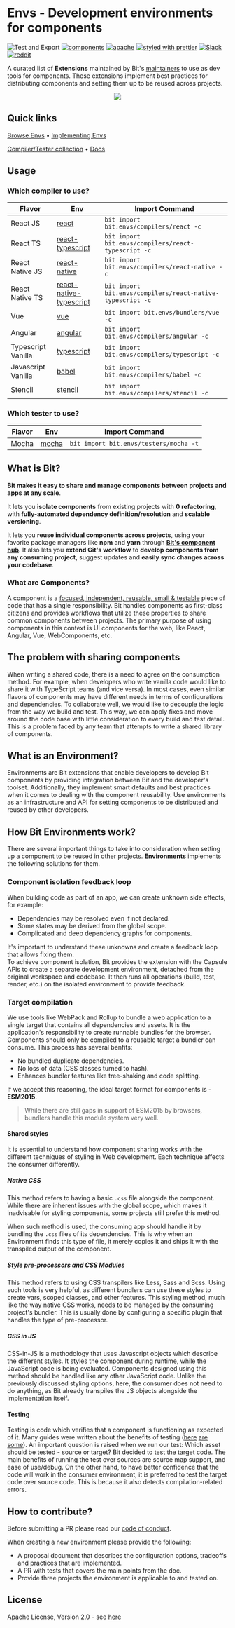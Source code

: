 # Envs - Development environments for components

![Test and Export](https://github.com/teambit/envs/workflows/Test%20and%20Export/badge.svg)
[![components](https://img.shields.io/badge/dynamic/json.svg?color=6e3991&label=components&query=payload.totalComponents&url=https%3A%2F%2Fapi.bit.dev%2Fscope%2Fbit%2Fenvs)](https://bit.dev/bit/envs)
<a href="https://opensource.org/licenses/Apache-2.0"><img alt="apache" src="https://img.shields.io/badge/License-Apache%202.0-blue.svg"></a>
[![styled with prettier](https://img.shields.io/badge/styled_with-prettier-ff69b4.svg)](https://github.com/prettier/prettier)
[![Slack](https://badgen.now.sh/badge/chat/on%20Slack/cyan)](https://join.slack.com/t/bit-dev-community/shared_invite/enQtNzM2NzQ3MTQzMTg3LWI2YmFmZjQwMTkxNmFmNTVkYzU2MGI2YjgwMmJlZDdkNWVhOGIzZDFlYjg4MGRmOTM4ODAxNTIxMTMwNWVhMzg)
[![reddit](https://badgen.now.sh/badge/chat/on%20Reddit/orange)](https://www.reddit.com/r/bit_dev/)

A curated list of **Extensions** maintained by Bit's [maintainers](https://github.com/orgs/teambit/people) to use as dev tools for components. These extensions implement best practices for distributing components and setting them up to be reused across projects.

<p align="center">
  <a href="https://bit.dev/bit/envs"><img src="https://storage.googleapis.com/bit-docs/Screen%20Shot%202019-06-06%20at%201.26.32%20PM.png"></a>
</p>

## Quick links

[Browse Envs](https://bit.dev/bit/envs) • [Implementing Envs](https://docs.bit.dev/docs/building-components.html)

[Compiler/Tester collection](https://bit.dev/bit/envs) • [Docs](https://docs.bit.dev/docs/building-components.html)

## Usage

### Which compiler to use?

| Flavor             | Env                                                                                   | Import Command                                             |
| ------------------ | ------------------------------------------------------------------------------------- | ---------------------------------------------------------- |
| React JS           | [react](https://bit.dev/bit/envs/compilers/react)                                     | `bit import bit.envs/compilers/react -c`                   |
| React TS           | [react-typescript](https://bit.dev/bit/envs/compilers/react-typescript)               | `bit import bit.envs/compilers/react-typescript -c`        |
| React Native JS    | [react-native](https://bit.dev/bit/envs/compilers/react-native)                       | `bit import bit.envs/compilers/react-native -c`            |
| React Native TS    | [react-native-typescript](https://bit.dev/bit/envs/compilers/react-native-typescript) | `bit import bit.envs/compilers/react-native-typescript -c` |
| Vue                | [vue](https://bit.dev/bit/envs/bundlers/vue)                                          | `bit import bit.envs/bundlers/vue -c`                      |
| Angular            | [angular](https://bit.dev/bit/envs/compilers/angular)                                 | `bit import bit.envs/compilers/angular -c`                 |
| Typescript Vanilla | [typescript](https://bit.dev/bit/envs/compilers/typescript)                           | `bit import bit.envs/compilers/typescript -c`              |
| Javascript Vanilla | [babel](https://bit.dev/bit/envs/compilers/babel)                                     | `bit import bit.envs/compilers/babel -c`                   |
| Stencil            | [stencil](https://bit.dev/bit/envs/compilers/stencil)                                 | `bit import bit.envs/compilers/stencil -c`                 |

### Which tester to use?

| Flavor | Env                                             | Import Command                         |
| ------ | ----------------------------------------------- | -------------------------------------- |
| Mocha  | [mocha](https://bit.dev/bit/envs/testers/mocha) | `bit import bit.envs/testers/mocha -t` |

## What is Bit?

**Bit makes it easy to share and manage components between projects and apps at any scale**.

It lets you **isolate components** from existing projects with **0 refactoring**, with **fully-automated dependency definition/resolution** and **scalable versioning**.

It lets you **reuse individual components across projects**, using your favorite package managers like **npm** and **yarn** through **[Bit's component hub](https://bit.dev)**. It also lets you **extend Git's workflow** to **develop components from any consuming project**, suggest updates and **easily sync changes across your codebase**.

### What are Components?

A component is a [focused, independent, reusable, small & testable](https://addyosmani.com/first/) piece of code that has a single responsibility. Bit handles components as first-class citizens and provides workflows that utilize these properties to share common components between projects. The primary purpose of using components in this context is UI components for the web, like React, Angular, Vue, WebComponents, etc.

## The problem with sharing components

When writing a shared code, there is a need to agree on the consumption method. For example, when developers who write vanilla code would like to share it with TypeScript teams (and vice versa). In most cases, even similar flavors of components may have different needs in terms of configurations and dependencies. To collaborate well, we would like to decouple the logic from the way we build and test. This way, we can apply fixes and move around the code base with little consideration to every build and test detail. This is a problem faced by any team that attempts to write a shared library of components.

## What is an Environment?

Environments are Bit extensions that enable developers to develop Bit components by providing integration between Bit and the developer's toolset. Additionally, they implement smart defaults and best practices when it comes to dealing with the component reusability. Use environments as an infrastructure and API for setting components to be distributed and reused by other developers.

## How Bit Environments work?

There are several important things to take into consideration when setting up a component to be reused in other projects. **Environments** implements the following solutions for them.

### Component isolation feedback loop

When building code as part of an app, we can create unknown side effects, for example:

- Dependencies may be resolved even if not declared.
- Some states may be derived from the global scope.
- Complicated and deep dependency graphs for components.

It's important to understand these unknowns and create a feedback loop that allows fixing them.  
To achieve component isolation, Bit provides the extension with the Capsule APIs to create a separate development environment, detached from the original workspace and codebase. It then runs all operations (build, test, render, etc.) on the isolated environment to provide feedback.

### Target compilation

We use tools like WebPack and Rollup to bundle a web application to a single target that contains all dependencies and assets. It is the application's responsibility to create runnable bundles for the browser. Components should only be compiled to a reusable target a bundler can consume. This process has several benfits:

- No bundled duplicate dependencies.
- No loss of data (CSS classes turned to hash).
- Enhances bundler features like tree-shaking and code splitting.

If we accept this reasoning, the ideal target format for components is - **ESM2015**.

> While there are still gaps in support of ESM2015 by browsers, bundlers handle this module system very well.

#### Shared styles

It is essential to understand how component sharing works with the different techniques of styling in Web development. Each technique affects the consumer differently.

##### Native CSS

This method refers to having a basic `.css` file alongside the component. While there are inherent issues with the global scope, which makes it inadvisable for styling components, some projects still prefer this method.

When such method is used, the consuming app should handle it by bundling the `.css` files of its dependencies. This is why when an Environment finds this type of file, it merely copies it and ships it with the transpiled output of the component.

##### Style pre-processors and CSS Modules

This method refers to using CSS transpilers like Less, Sass and Scss. Using such tools is very helpful, as different bundlers can use these styles to create vars, scoped classes, and other features. This styling method, much like the way native CSS works, needs to be managed by the consuming project's bundler. This is usually done by configuring a specific plugin that handles the type of pre-processor.

##### CSS in JS

CSS-in-JS is a methodology that uses Javascript objects which describe the different styles. It styles the component during runtime, while the JavaScript code is being evaluated. Components designed using this method should be handled like any other JavaScript code. Unlike the previously discussed styling options, here, the consumer does not need to do anything, as Bit already transpiles the JS objects alongside the implementation itself.

#### Testing

Testing is code which verifies that a component is functioning as expected of it. Many guides were written about the benefits of testing ([here](https://martinfowler.com/articles/microservice-testing/) [are](https://medium.com/javascript-scene/tdd-changed-my-life-5af0ce099f80) [some](https://www.youtube.com/watch?v=AoIfc5NwRks)). An important question is raised when we run our test: Which asset should be tested - source or target? Bit decided to test the target code. The main benefits of running the test over sources are source map support, and ease of use/debug. On the other hand, to have better confidence that the code will work in the consumer environment, it is preferred to test the target code over source code. This is because it also detects compilation-related errors.

## How to contribute?

Before submitting a PR please read our [code of conduct](https://github.com/teambit/bit/blob/master/CODE_OF_CONDUCT.md).

When creating a new environment please provide the following:

- A proposal document that describes the configuration options, tradeoffs and practices that are implemented.
- A PR with tests that covers the main points from the doc.
- Provide three projects the environment is applicable to and tested on.

## License

Apache License, Version 2.0 - see [here](https://github.com/teambit/envs/blob/master/LICENSE)
